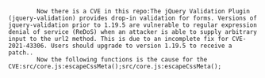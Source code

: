 
            Now there is a CVE in this repo:The jQuery Validation Plugin (jquery-validation) provides drop-in validation for forms. Versions of jquery-validation prior to 1.19.5 are vulnerable to regular expression denial of service (ReDoS) when an attacker is able to supply arbitrary input to the url2 method. This is due to an incomplete fix for CVE-2021-43306. Users should upgrade to version 1.19.5 to receive a patch..
            Now the following functions is the cause for the CVE:src/core.js:escapeCssMeta();src/core.js:escapeCssMeta();
            